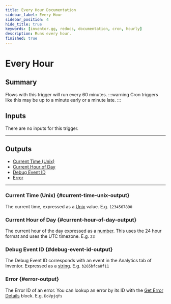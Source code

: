 ```yaml
---
title: Every Hour Documentation
sidebar_label: Every Hour
sidebar_position: 4
hide_title: true
keywords: [inventor.gg, redocs, documentation, cron, hourly]
description: Runs every hour.
finished: true
---
```

# Every Hour
## Summary
Flows with this trigger will run every 60 minutes.
:::warning
    Cron triggers like this may be up to a minute early or a minute late.
:::

## Inputs
There are no inputs for this trigger.
___
## Outputs
- [Current Time (Unix)](#current-time-unix-output)
- [Current Hour of Day](#current-hour-of-day-output)
- [Debug Event ID](#debug-event-id-output)
- [Error](#error-output)
___
### Current Time (Unix) {#current-time-unix-output}
The current time, expressed as a [Unix](/inventor-reference/types/number/unix/) value. E.g. `1234567890`

### Current Hour of Day {#current-hour-of-day-output}
The current hour of the day expressed as a [number](/inventor-reference/types/number). This uses the 24 hour format and uses the UTC timezone. E.g. `23`

### Debug Event ID {#debug-event-id-output}
The Debug Event ID corresponds with an event in the Analytics tab of Inventor. Expressed as a [string](/inventor-reference/types/string). E.g. `b265bfca8f11`

### Error {#error-output}
The Error ID of an error. You can lookup an error by its ID with the [Get Error Details](/inventor-reference/blocks/get-error-details) block. E.g. `DoVpjqYs`